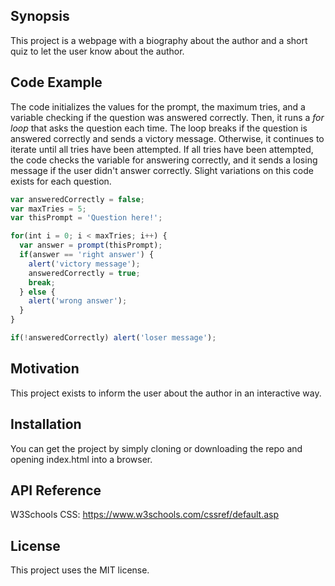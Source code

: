 ## Synopsis

This project is a webpage with a biography about the author and a short quiz to let the user know about the author.

## Code Example

The code initializes the values for the prompt, the maximum tries, and a variable checking if the question was answered correctly. Then, it runs a *for loop* that asks the question each time. The loop breaks if the question is answered correctly and sends a victory message. Otherwise, it continues to iterate until all tries have been attempted. If all tries have been attempted, the code checks the variable for answering correctly, and it sends a losing message if the user didn't answer correctly. Slight variations on this code exists for each question.

```javascript
var answeredCorrectly = false;
var maxTries = 5;
var thisPrompt = 'Question here!';

for(int i = 0; i < maxTries; i++) {
  var answer = prompt(thisPrompt);
  if(answer == 'right answer') {
    alert('victory message');
    answeredCorrectly = true;
    break;
  } else {
    alert('wrong answer');
  }
}

if(!answeredCorrectly) alert('loser message');
```

## Motivation

This project exists to inform the user about the author in an interactive way.

## Installation

You can get the project by simply cloning or downloading the repo and opening index.html into a browser.

## API Reference

W3Schools CSS: https://www.w3schools.com/cssref/default.asp

## License

This project uses the MIT license.
